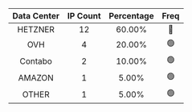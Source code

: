 | Data Center | IP Count | Percentage | Freq |
|:------------:|:--------:|:-----------:|:-----:|
| HETZNER | 12 | 60.00% | 🔴 |
| OVH | 4 | 20.00% | 🟢 |
| Contabo | 2 | 10.00% | 🟢 |
| AMAZON | 1 | 5.00% | 🟢 |
| OTHER | 1 | 5.00% | 🟢 |